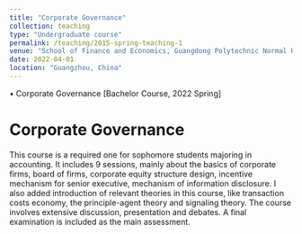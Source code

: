 ```yaml
---
title: "Corporate Governance"
collection: teaching
type: "Undergraduate course"
permalink: /teaching/2015-spring-teaching-1
venue: "School of Finance and Economics, Guangdong Polytechnic Normal University"
date: 2022-04-01
location: "Guangzhou, China"
---
```

•	Corporate Governance [Bachelor Course, 2022 Spring]

Corporate Governance
======
This course is a required one for sophomore students majoring in accounting. It includes 9 sessions, mainly about the basics of corporate firms, board of firms, corporate equity structure design, incentive mechanism for senior executive, mechanism of information disclosure. I also added introduction of relevant theories in this course, like transaction costs economy, the principle-agent theory and signaling theory. The course involves extensive discussion, presentation and debates. A final examination is included as the main assessment. 

